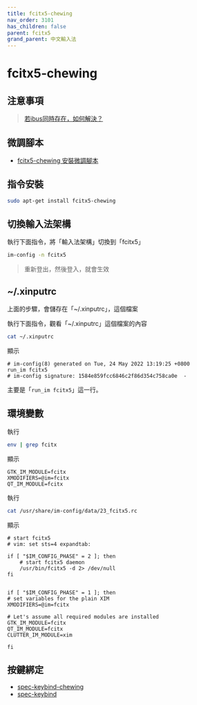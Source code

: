 ```yaml
---
title: fcitx5-chewing
nav_order: 3101
has_children: false
parent: fcitx5
grand_parent: 中文輸入法
---
```



# fcitx5-chewing


## 注意事項

> [若ibus同時存在，如何解決？](https://samwhelp.github.io/note-about-ubuntu/read/subject/im/howto/how_to_fake_ibus_to_be_removed.html)


## 微調腳本

* [fcitx5-chewing 安裝微調腳本](https://github.com/samwhelp/note-about-ubuntu/tree/gh-pages/_demo/adjustment/env/im/fcitx5-chewing)


## 指令安裝

``` sh
sudo apt-get install fcitx5-chewing
```


## 切換輸入法架構

執行下面指令，將「輸入法架構」切換到「fcitx5」

``` sh
im-config -n fcitx5
```

> 重新登出，然後登入，就會生效


## ~/.xinputrc

上面的步驟，會儲存在「~/.xinputrc」，這個檔案

執行下面指令，觀看「~/.xinputrc」這個檔案的內容

``` sh
cat ~/.xinputrc
```

顯示

```
# im-config(8) generated on Tue, 24 May 2022 13:19:25 +0800
run_im fcitx5
# im-config signature: 1584e859fcc6846c2f86d354c758ca0e  -
```

主要是「`run_im fcitx5`」這一行。


## 環境變數

執行

``` sh
env | grep fcitx
```

顯示

```
GTK_IM_MODULE=fcitx
XMODIFIERS=@im=fcitx
QT_IM_MODULE=fcitx
```

執行

``` sh
cat /usr/share/im-config/data/23_fcitx5.rc
```

顯示

```
# start fcitx5
# vim: set sts=4 expandtab:

if [ "$IM_CONFIG_PHASE" = 2 ]; then
    # start fcitx5 daemon
    /usr/bin/fcitx5 -d 2> /dev/null
fi


if [ "$IM_CONFIG_PHASE" = 1 ]; then
# set variables for the plain XIM
XMODIFIERS=@im=fcitx

# Let's assume all required modules are installed
GTK_IM_MODULE=fcitx
QT_IM_MODULE=fcitx
CLUTTER_IM_MODULE=xim

fi
```


## 按鍵綁定

* [spec-keybind-chewing](https://github.com/samwhelp/note-about-ubuntu/blob/gh-pages/_demo/adjustment/env/im/fcitx5-chewing/spec-keybind-chewing.md)
* [spec-keybind](https://github.com/samwhelp/note-about-ubuntu/blob/gh-pages/_demo/adjustment/env/im/fcitx5-chewing/spec-keybind.md)

